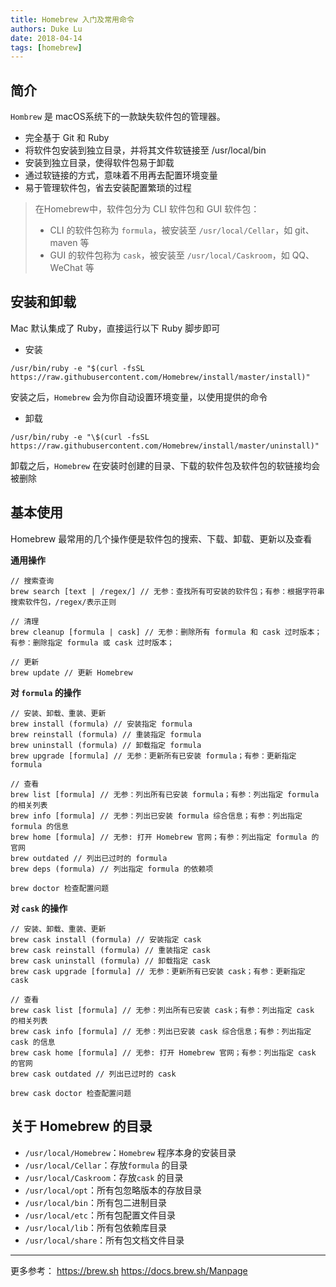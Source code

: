 ```yaml
---
title: Homebrew 入门及常用命令
authors: Duke Lu
date: 2018-04-14
tags: [homebrew]
---
```


## 简介
`Hombrew` 是 macOS系统下的一款缺失软件包的管理器。
- 完全基于 Git 和 Ruby
- 将软件包安装到独立目录，并将其文件软链接至 /usr/local/bin
- 安装到独立目录，使得软件包易于卸载
- 通过软链接的方式，意味着不用再去配置环境变量
- 易于管理软件包，省去安装配置繁琐的过程

> 在Homebrew中，软件包分为 CLI 软件包和 GUI 软件包：
> - CLI 的软件包称为 `formula`，被安装至 `/usr/local/Cellar`，如 git、maven 等
> - GUI 的软件包称为 `cask`，被安装至 `/usr/local/Caskroom`，如 QQ、WeChat 等

<!--truncate--> 

## 安装和卸载
Mac 默认集成了 Ruby，直接运行以下 Ruby 脚步即可
- 安装
```
/usr/bin/ruby -e "$(curl -fsSL https://raw.githubusercontent.com/Homebrew/install/master/install)"
```
安装之后，`Homebrew` 会为你自动设置环境变量，以使用提供的命令

- 卸载
```
/usr/bin/ruby -e "\$(curl -fsSL https://raw.githubusercontent.com/Homebrew/install/master/uninstall)"
```
卸载之后，`Homebrew` 在安装时创建的目录、下载的软件包及软件包的软链接均会被删除

## 基本使用
Homebrew 最常用的几个操作便是软件包的搜索、下载、卸载、更新以及查看

**通用操作**
```
// 搜索查询
brew search [text | /regex/] // 无参：查找所有可安装的软件包；有参：根据字符串搜索软件包，/regex/表示正则

// 清理
brew cleanup [formula | cask] // 无参：删除所有 formula 和 cask 过时版本；有参：删除指定 formula 或 cask 过时版本；

// 更新
brew update // 更新 Homebrew
```

**对 `formula` 的操作**
```
// 安装、卸载、重装、更新
brew install (formula) // 安装指定 formula
brew reinstall (formula) // 重装指定 formula
brew uninstall (formula) // 卸载指定 formula
brew upgrade [formula] // 无参：更新所有已安装 formula；有参：更新指定 formula

// 查看
brew list [formula] // 无参：列出所有已安装 formula；有参：列出指定 formula 的相关列表
brew info [formula] // 无参：列出已安装 formula 综合信息；有参：列出指定 formula 的信息
brew home [formula] // 无参: 打开 Homebrew 官网；有参：列出指定 formula 的官网
brew outdated // 列出已过时的 formula
brew deps (formula) // 列出指定 formula 的依赖项

brew doctor 检查配置问题
```

**对 `cask` 的操作**
```
// 安装、卸载、重装、更新
brew cask install (formula) // 安装指定 cask
brew cask reinstall (formula) // 重装指定 cask
brew cask uninstall (formula) // 卸载指定 cask
brew cask upgrade [formula] // 无参：更新所有已安装 cask；有参：更新指定 cask

// 查看
brew cask list [formula] // 无参：列出所有已安装 cask；有参：列出指定 cask 的相关列表
brew cask info [formula] // 无参：列出已安装 cask 综合信息；有参：列出指定 cask 的信息
brew cask home [formula] // 无参: 打开 Homebrew 官网；有参：列出指定 cask 的官网
brew cask outdated // 列出已过时的 cask

brew cask doctor 检查配置问题
```

## 关于 Homebrew 的目录
- `/usr/local/Homebrew`：`Homebrew` 程序本身的安装目录
- `/usr/local/Cellar`：存放`formula` 的目录
- `/usr/local/Caskroom`：存放`cask` 的目录
- `/usr/local/opt`：所有包忽略版本的存放目录
- `/usr/local/bin`：所有包二进制目录
- `/usr/local/etc`：所有包配置文件目录
- `/usr/local/lib`：所有包依赖库目录
- `/usr/local/share`：所有包文档文件目录

- - -

更多参考：
https://brew.sh
https://docs.brew.sh/Manpage
